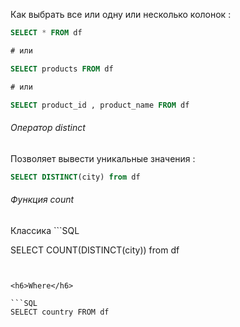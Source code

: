 
Как выбрать все или одну или несколько колонок : 

```SQL
SELECT * FROM df

# или 

SELECT products FROM df

# или 

SELECT product_id , product_name FROM df
```


<h6>Оператор distinct </h6>

Позволяет вывести уникальные значения : 

```sql
SELECT DISTINCT(city) from df
```



<h6>Функция count </h6>
Классика
```SQL 

SELECT COUNT(DISTINCT(city)) from df
```


<h6>Where</h6>

```SQL 
SELECT country FROM df 
```